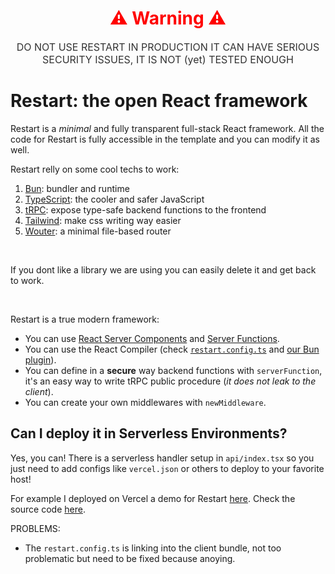 <div style="text-align: center;">
        <h1 style="color: #ff0000;">⚠️ Warning ⚠️</h1>
        <p style="font-size: 16px; color: #333;">DO NOT USE RESTART IN PRODUCTION IT CAN HAVE SERIOUS SECURITY ISSUES, IT IS NOT (yet) TESTED ENOUGH</p>
</div>

# Restart: the open React framework

Restart is a *minimal* and fully transparent full-stack React framework. All the code for Restart is fully accessible in the template and you can modify it as well.

Restart relly on some cool techs to work:
1. <a href="https://bun.sh/" target="_blank">Bun</a>: bundler and runtime
2. <a href="https://typescriptlang.org/" target="_blank">TypeScript</a>: the cooler and safer JavaScript
3. <a href="https://trpc.io/" target="_blank">tRPC</a>: expose type-safe backend functions to the frontend
4. <a href="https://tailwindcss.com/" target="_blank">Tailwind</a>: make css writing way easier
5. <a href="https://github.com/molefrog/wouter" target="_blank">Wouter</a>: a minimal file-based router

<br/>

If you dont like a library we are using you can easily delete it and get back to work.

<br/>

Restart is a true modern framework:
- You can use <a href="https://react.dev/reference/rsc/server-components" target="_blank">React Server Components</a> and <a href="https://react.dev/reference/rsc/server-functions" target="_blank">Server Functions</a>.
- You can use the React Compiler (check <a href="./restart.config.ts" target="_blank">`restart.config.ts`</a> and <a href="plugins/reactCompilerPlugin.ts" target="_blank">our Bun plugin</a>).
- You can define in a **secure** way backend functions with `serverFunction`, it's an easy way to write tRPC public procedure (*it does not leak to the client*).
- You can create your own middlewares with `newMiddleware`.

## Can I deploy it in Serverless Environments?

Yes, you can! There is a serverless handler setup in `api/index.tsx` so you just need to add configs like `vercel.json` or others to deploy to your favorite host!

For example I deployed on Vercel a demo for Restart <a href="https://restart-vercel-example.vercel.app/" target="_blank">here</a>. Check the source code <a href="https://github.com/lucrbvi/restart-vercel-example" target="_blank">here</a>.

PROBLEMS:
- The `restart.config.ts` is linking into the client bundle, not too problematic but need to be fixed because anoying.

